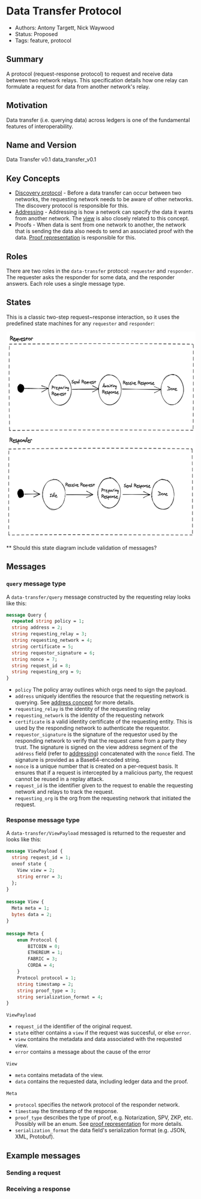 <!--
 Copyright IBM Corp. All Rights Reserved.

 SPDX-License-Identifier: CC-BY-4.0
 -->
# Data Transfer Protocol

-   Authors: Antony Targett, Nick Waywood
-   Status: Proposed
-   Tags: feature, protocol

## Summary

A protocol (request-response protocol) to request and receive data between two
network relays. This specification details how one relay can formulate a request for
data from another network's relay.

## Motivation

Data transfer (i.e. querying data) across ledgers is one of the fundamental features of interoperability.

## Name and Version

Data Transfer v0.1
data_transfer_v0.1

## Key Concepts

-   [Discovery protocol](../discovery/readme.md) - Before a data transfer can occur between two networks, the requesting network needs to be aware of other networks. The discovery protocol is responsible for this.
-   [Addressing](../../formats/addressing.md) - Addressing is how a network can
    specify the data it wants from another network. The [view](../../models/views.md)
    is also closely related to this concept.
-   Proofs - When data is sent from one network to another, the network that is sending the data also needs to send an associated proof with the data. [Proof representation](../../models/cryptographic-proofs.md) is responsible for this.

## Roles

There are two roles in the `data-transfer` protocol: `requester` and `responder`. The requester asks the responder for some data, and the responder answers. Each role uses a single message type.

## States

This is a classic two-step request~response interaction, so it uses the predefined state machines for any `requester` and `responder`:

<img src="../../resources/images/data-transfer-states.png" height="550" width="700">

\*\* Should this state diagram include validation of messages?

## Messages

### `query` message type

A `data-transfer/query` message constructed by the requesting relay looks like this:

```protobuf
message Query {
  repeated string policy = 1;
  string address = 2;
  string requesting_relay = 3;
  string requesting_network = 4;
  string certificate = 5;
  string requestor_signature = 6;
  string nonce = 7;
  string request_id = 8;
  string requesting_org = 9;
}
```

-   `policy` The policy array outlines which orgs need to sign the payload.
-   `address` uniquely identifies the resource that the requesting network is
    querying. See [address concept](../../formats/addressing.md) for more details.
-   `requesting_relay` is the identity of the requesting relay
-   `requesting_network` is the identity of the requesting network
-   `certificate` is a valid identity certificate of the requesting entity. This
    is used by the responding network to authenticate the requestor.
-   `requestor_signature` is the signature of the requestor used by the responding
    network to verify that the request came from a party they trust. The signature
    is signed on the view address segment of the `address` field (refer to
    [addressing](../../formats/addressing.md)) concatenated with the `nonce` field. The
    signature is provided as a Base64-encoded string.
-   `nonce` is a unique number that is created on a per-request basis. It ensures
    that if a request is intercepted by a malicious party, the request cannot be
    reused in a replay attack.
-   `request_id` is the identifier given to the request to enable the requesting
    network and relays to track the request.
-   `requesting_org` is the org from the requesting network that initiated the request.

### Response message type

A `data-transfer/ViewPayload` messaged is returned to the requester and looks like this:

```protobuf
message ViewPayload {
  string request_id = 1;
  oneof state {
    View view = 2;
    string error = 3;
  };
}

message View {
  Meta meta = 1;
  bytes data = 2;
}

message Meta {
    enum Protocol {
        BITCOIN = 0;
        ETHEREUM = 1;
        FABRIC = 3;
        CORDA = 4;
    }
    Protocol protocol = 1;
    string timestamp = 2;
    string proof_type = 3;
    string serialization_format = 4;
}
```

`ViewPayload`

-   `request_id` the identifier of the original request.
-   `state` either contains a `view` if the request was succesful, or else
    `error`.
-   `view` contains the metadata and data associated with the requested view.
-   `error` contains a message about the cause of the error

`View`

-   `meta` contains metadata of the view.
-   `data` contains the requested data, including ledger data and the proof.

`Meta`

-   `protocol` specifies the network protocol of the responder network.
-   `timestamp` the timestamp of the response.
-   `proof_type` describes the type of proof, e.g. Notarization, SPV, ZKP, etc.
    Possibly will be an enum. See [proof
    representation](../../models/cryptographic-proofs.md) for more details.
-   `serialization_format` the data field's serialization format (e.g. JSON, XML, Protobuf).

## Example messages

### Sending a request

### Receiving a response
